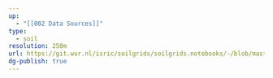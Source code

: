 ```yaml
---
up:
  - "[[002 Data Sources]]"
type:
  - soil
resolution: 250m
url: https://git.wur.nl/isric/soilgrids/soilgrids.notebooks/-/blob/master/markdown/access_on_gee.md
dg-publish: true
---
```

